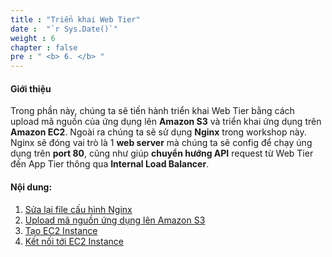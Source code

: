 ```yaml
---
title : "Triển khai Web Tier"
date :  "`r Sys.Date()`" 
weight : 6
chapter : false
pre : " <b> 6. </b> "
---
```

#### Giới thiệu
Trong phần này, chúng ta sẽ tiến hành triển khai Web Tier bằng cách upload mã nguồn của ứng dụng lên **Amazon S3** và triển khai ứng dụng trên **Amazon EC2**. Ngoài ra chúng ta sẽ sử dụng **Nginx** trong workshop này. Nginx sẽ đóng vai trò là 1 **web server** mà chúng ta sẽ config để chạy úng dụng trên **port 80**, cũng như giúp **chuyển hướng API** request từ Web Tier đến App Tier thông qua **Internal Load Balancer**.

#### Nội dung:
1. [Sửa lại file cấu hình Nginx](6.1-UpdateConfigFile/)
2. [Upload mã nguồn ứng dụng lên Amazon S3](6.2-UploadCodeToS3/)
3. [Tạo EC2 Instance](6.3-CreateEc2Instance/)
4. [Kết nối tới EC2 Instance](6.4-ConnectToInstance/)
